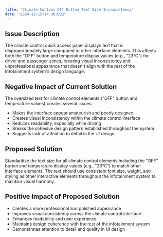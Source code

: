 ```yaml
---
title: "Climate Control Off Button Text Size Inconsistency"
date: "2024-12-15T14:30:00Z"
---
```


## Issue Description

The climate control quick access panel displays text that is disproportionately large compared to other interface elements. This affects both the "OFF" button and temperature display values (e.g., "23°C") for driver and passenger zones, creating visual inconsistency and unprofessional appearance that doesn't align with the rest of the infotainment system's design language.

## Negative Impact of Current Solution

The oversized text for climate control elements ("OFF" button and temperature values) creates several issues:

- Makes the interface appear amateurish and poorly designed
- Creates visual inconsistency within the climate control interface
- Reduces readability, especially while driving
- Breaks the cohesive design pattern established throughout the system
- Suggests lack of attention to detail in the UI design

## Proposed Solution

Standardize the text size for all climate control elements including the "OFF" button and temperature display values (e.g., "23°C") to match other interface elements. The text should use consistent font size, weight, and styling as other interactive elements throughout the infotainment system to maintain visual harmony.

## Positive Impact of Proposed Solution

- Creates a more professional and polished appearance
- Improves visual consistency across the climate control interface
- Enhances readability and user experience
- Maintains design coherence with the rest of the infotainment system
- Demonstrates attention to detail and quality in UI design
